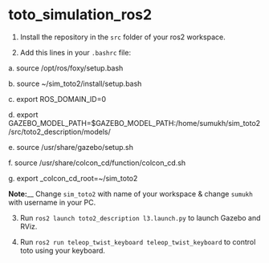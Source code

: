 # toto_simulation_ros2

1. Install the repository in the `src` folder of your ros2 workspace.

2. Add this lines in your `.bashrc` file:

  a. source /opt/ros/foxy/setup.bash
  
  b. source ~/sim_toto2/install/setup.bash
  
  c. export ROS_DOMAIN_ID=0 
  
  d. export GAZEBO_MODEL_PATH=$GAZEBO_MODEL_PATH:/home/sumukh/sim_toto2/src/toto2_description/models/
  
  e. source /usr/share/gazebo/setup.sh
  
  f. source /usr/share/colcon_cd/function/colcon_cd.sh
  
  g. export _colcon_cd_root=~/sim_toto2
  
**Note:**__ Change `sim_toto2` with name of your workspace & change `sumukh` with username in your PC.

3. Run `ros2 launch toto2_description l3.launch.py` to launch Gazebo and RViz.

4. Run `ros2 run teleop_twist_keyboard teleop_twist_keyboard` to control toto using your keyboard.
